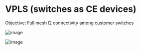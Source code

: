 # VPLS (switches as CE devices)

Objective: Full mesh l2 connectivity among customer switches 

![image](https://user-images.githubusercontent.com/55949652/102811615-a0423080-43eb-11eb-8fa3-b3b58215c8f3.png)

![image](https://user-images.githubusercontent.com/55949652/102811698-c49e0d00-43eb-11eb-9714-619ec4275e97.png)
